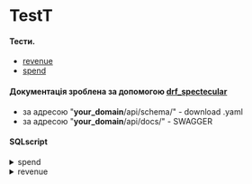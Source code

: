 # TestT

#### Тести.
- [revenue](https://github.com/Grenui92/ad_media/blob/main/ad_media/revenue/tests.py)
- [spend](https://github.com/Grenui92/ad_media/blob/main/ad_media/spend/tests.py)

#### Документація зроблена за допомогою [drf_spectecular](https://drf-spectacular.readthedocs.io/en/latest/)
- за адресою "__your_domain__/api/schema/" - download .yaml
- за адресою "__your_domain__/api/docs/" - SWAGGER

#### SQLscript
<details>
<summary>spend</summary>

    select ss.name as spend_name,
        ss.date as spend_date,
        Sum(rr.revenue) as total_revenue,
        Sum(ss.spend) as total_spend,
        Sum(ss.impressions) as total_impression,
        Sum(ss.clicks) as total_clicks,
        Sum(ss."conversion") as total_conversion
    from spend_spendstatistic as ss
    left join 
    revenue_revenuestatistic as rr on rr.spend_id = ss.id
    group by ss.name, ss.date
</details>

<details>
<summary>revenue</summary>

    select rr.name, 
        rr.date,
        Sum(revenue) as total_revenue,
        Sum(ss.spend) as total_spend,
        Sum(ss.clicks) as total_clicks,
        Sum(ss."conversion") as total_conversion,
        Sum(ss.impressions) as total_impression
    from revenue_revenuestatistic as rr
    left join
    spend_spendstatistic as ss on rr.spend_id = ss.id
    group by rr.name, rr.date

</details>